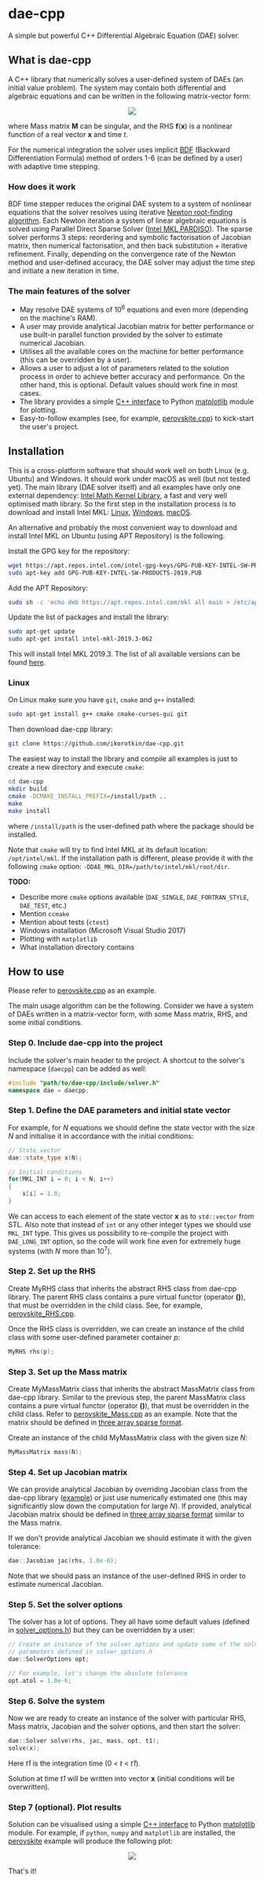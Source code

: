 # dae-cpp

A simple but powerful C++ Differential Algebraic Equation (DAE) solver.

## What is dae-cpp

A C++ library that numerically solves a user-defined system of DAEs (an initial value problem). The system may contain both differential and algebraic equations and can be written in the following matrix-vector form:

<p align="center">
  <img src="https://latex.codecogs.com/gif.latex?%5Cmathbf%7BM%7D%5Cfrac%7Bd%5Cmathbf%7Bx%7D%7D%7Bdt%7D%3D%5Cmathbf%7Bf%7D%5Cleft%20%28%20%5Cmathbf%7Bx%7D%20%5Cright%20%29">
</p>

where Mass matrix **M** can be singular, and the RHS **f**(**x**) is a nonlinear function of a real vector **x** and time *t*.

For the numerical integration the solver uses implicit [BDF](https://en.wikipedia.org/wiki/Backward_differentiation_formula) (Backward Differentiation Formula) method of orders 1-6 (can be defined by a user) with adaptive time stepping.

### How does it work

BDF time stepper reduces the original DAE system to a system of nonlinear equations that the solver resolves using iterative [Newton root-finding algorithm](https://en.wikipedia.org/wiki/Newton%27s_method). Each Newton iteration a system of linear algebraic equations is solved using Parallel Direct Sparse Solver ([Intel MKL PARDISO](https://software.intel.com/en-us/mkl-developer-reference-c-intel-mkl-pardiso-parallel-direct-sparse-solver-interface)). The sparse solver performs 3 steps: reordering and symbolic factorisation of Jacobian matrix, then numerical factorisation, and then back substitution + iterative refinement. Finally, depending on the convergence rate of the Newton method and user-defined accuracy, the DAE solver may adjust the time step and initiate a new iteration in time.

### The main features of the solver

- May resolve DAE systems of 10<sup>8</sup> equations and even more (depending on the machine's RAM).
- A user may provide analytical Jacobian matrix for better performance or use built-in parallel function provided by the solver to estimate numerical Jacobian.
- Utilises all the available cores on the machine for better performance (this can be overridden by a user).
- Allows a user to adjust a lot of parameters related to the solution process in order to achieve better accuracy and performance. On the other hand, this is optional. Default values should work fine in most cases.
- The library provides a simple [C++ interface](https://github.com/lava/matplotlib-cpp) to Python [matplotlib](https://matplotlib.org/) module for plotting.
- Easy-to-follow examples (see, for example, [perovskite.cpp](https://github.com/ikorotkin/dae-cpp/blob/master/examples/perovskite/perovskite.cpp)) to kick-start the user's project.

## Installation

This is a cross-platform software that should work well on both Linux (e.g. Ubuntu) and Windows. It should work under macOS as well (but not tested yet). The main library (DAE solver itself) and all examples have only one external dependency: [Intel Math Kernel Library](https://software.intel.com/en-us/mkl), a fast and very well optimised math library. So the first step in the installation process is to download and install Intel MKL: [Linux](https://software.intel.com/en-us/mkl/choose-download/linux), [Windows](https://software.intel.com/en-us/mkl/choose-download/windows), [macOS](https://software.intel.com/en-us/mkl/choose-download/macos).

An alternative and probably the most convenient way to download and install Intel MKL on Ubuntu (using APT Repository) is the following.

Install the GPG key for the repository:

```bash
wget https://apt.repos.intel.com/intel-gpg-keys/GPG-PUB-KEY-INTEL-SW-PRODUCTS-2019.PUB
sudo apt-key add GPG-PUB-KEY-INTEL-SW-PRODUCTS-2019.PUB
```

Add the APT Repository:

```bash
sudo sh -c 'echo deb https://apt.repos.intel.com/mkl all main > /etc/apt/sources.list.d/intel-mkl.list'
```

Update the list of packages and install the library:

```bash
sudo apt-get update
sudo apt-get install intel-mkl-2019.3-062
```

This will install Intel MKL 2019.3. The list of all available versions can be found [here](https://software.intel.com/en-us/articles/installing-intel-free-libs-and-python-apt-repo).

### Linux

On Linux make sure you have `git`, `cmake` and `g++` installed:

```bash
sudo apt-get install g++ cmake cmake-curses-gui git
```

Then download dae-cpp library:

```bash
git clone https://github.com/ikorotkin/dae-cpp.git
```

The easiest way to install the library and compile all examples is just to create a new directory and execute `cmake`:

```bash
cd dae-cpp
mkdir build
cmake -DCMAKE_INSTALL_PREFIX=/install/path .. 
make
make install
```

where `/install/path` is the user-defined path where the package should be installed.

Note that `cmake` will try to find Intel MKL at its default location: `/opt/intel/mkl`. If the installation path is different, please provide it with the following `cmake` option: `-DDAE_MKL_DIR=/path/to/intel/mkl/root/dir`.

**TODO:**
- Describe more `cmake` options available (`DAE_SINGLE`, `DAE_FORTRAN_STYLE`, `DAE_TEST`, etc.)
- Mention `ccmake`
- Mention about tests (`ctest`)
- Windows installation (Microsoft Visual Studio 2017)
- Plotting with `matplotlib`
- What installation directory contains

## How to use

Please refer to [perovskite.cpp](https://github.com/ikorotkin/dae-cpp/blob/master/examples/perovskite/perovskite.cpp) as an example.

The main usage algorithm can be the following. Consider we have a system of DAEs written in a matrix-vector form, with some Mass matrix, RHS, and some initial conditions.

### Step 0. Include dae-cpp into the project

Include the solver's main header to the project. A shortcut to the solver's namespace (`daecpp`) can be added as well:

```cpp
#include "path/to/dae-cpp/include/solver.h"
namespace dae = daecpp;
```

### Step 1. Define the DAE parameters and initial state vector

For example, for *N* equations we should define the state vector with the size *N* and initialise it in accordance with the initial conditions:

```cpp
// State vector
dae::state_type x(N);

// Initial conditions
for(MKL_INT i = 0; i < N; i++)
{
    x[i] = 1.0;
}
```

We can access to each element of the state vector **x** as to `std::vector` from STL. Also note that instead of `int` or any other integer types we should use `MKL_INT` type. This gives us possibility to re-compile the project with `DAE_LONG_INT` option, so the code will work fine even for extremely huge systems (with *N* more than 10<sup>7</sup>).

### Step 2. Set up the RHS

Create MyRHS class that inherits the abstract RHS class from dae-cpp library. The parent RHS class contains a pure virtual functor (operator **()**), that must be overridden in the child class. See, for example, [perovskite_RHS.cpp](https://github.com/ikorotkin/dae-cpp/blob/master/examples/perovskite/perovskite_RHS.cpp).

Once the RHS class is overridden, we can create an instance of the child class with some user-defined parameter container *p*:

```cpp
MyRHS rhs(p);
```

### Step 3. Set up the Mass matrix

Create MyMassMatrix class that inherits the abstract MassMatrix class from dae-cpp library. Similar to the previous step, the parent MassMatrix class contains a pure virtual functor (operator **()**), that must be overridden in the child class. Refer to [perovskite_Mass.cpp](https://github.com/ikorotkin/dae-cpp/blob/master/examples/perovskite/perovskite_Mass.cpp) as an example. Note that the matrix should be defined in [three array sparse format](https://software.intel.com/en-us/mkl-developer-reference-c-sparse-blas-csr-matrix-storage-format).

Create an instance of the child MyMassMatrix class with the given size *N*:

```cpp
MyMassMatrix mass(N);
```

### Step 4. Set up Jacobian matrix

We can provide analytical Jacobian by overriding Jacobian class from the dae-cpp library ([example](https://github.com/ikorotkin/dae-cpp/blob/master/examples/perovskite/perovskite_Jacobian.cpp)) or just use numerically estimated one (this may significantly slow down the computation for large *N*). If provided, analytical Jacobian matrix should be defined in [three array sparse format](https://software.intel.com/en-us/mkl-developer-reference-c-sparse-blas-csr-matrix-storage-format) similar to the Mass matrix.

If we don't provide analytical Jacobian we should estimate it with the given tolerance:

```cpp
dae::Jacobian jac(rhs, 1.0e-6);
```

Note that we should pass an instance of the user-defined RHS in order to estimate numerical Jacobian.

### Step 5. Set the solver options

The solver has a lot of options. They all have some default values (defined in [solver_options.h](https://github.com/ikorotkin/dae-cpp/blob/master/src/solver_options.h)) but they can be overridden by a user:

```cpp
// Create an instance of the solver options and update some of the solver
// parameters defined in solver_options.h
dae::SolverOptions opt;

// For example, let's change the absolute tolerance
opt.atol = 1.0e-6;
```

### Step 6. Solve the system

Now we are ready to create an instance of the solver with particular RHS, Mass matrix, Jacobian and the solver options, and then start the solver:

```cpp
dae::Solver solve(rhs, jac, mass, opt, t1);
solve(x);
```

Here *t1* is the integration time (0 < *t* < *t1*).

Solution at time *t1* will be written into vector **x** (initial conditions will be overwritten).

### Step 7 (optional). Plot results

Solution can be visualised using a simple [C++ interface](https://github.com/lava/matplotlib-cpp) to Python [matplotlib](https://matplotlib.org/) module. For example, if `python`, `numpy` and `matplotlib` are installed, the [perovskite](https://github.com/ikorotkin/dae-cpp/tree/master/examples/perovskite) example will produce the following plot:

<p align="center">
  <img src="http://korotkin.ru/public/figure.png">
</p>

That's it!
